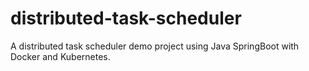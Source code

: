 # distributed-task-scheduler

A distributed task scheduler demo project using Java SpringBoot with Docker and Kubernetes.
